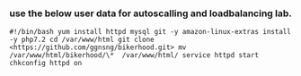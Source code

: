 ### use the below user data for autoscalling and loadbalancing lab.

`#!/bin/bash
yum install httpd mysql git -y
amazon-linux-extras install -y php7.2
cd /var/www/html
git clone <https://github.com/ggnsng/bikerhood.git>
mv /var/www/html/bikerhood/\*  /var/www/html/
service httpd start
chkconfig httpd on`
